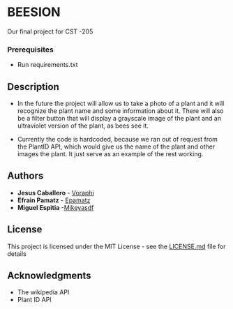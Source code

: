 # BEESION
Our final project for CST -205


### Prerequisites
* Run requirements.txt

## Description

* In the future the project  will allow us to take a photo of a plant and it will recognize the plant name and some information about it. There will also be a filter button that will display a grayscale image of the plant and an ultraviolet version of the plant, as bees see it.

* Currently the code is hardcoded, because we ran out of request from the PlantID API, which would give us the name of the plant and other images the plant. It just serve as an example of the rest working. 



 

## Authors

* **Jesus Caballero** - [Voraphi](https://github.com/voraphi)
* **Efrain Pamatz** - [Epamatz](https://github.com/EPamatz)
* **Miguel Espitia** -[Mikeyasdf](https://github.com/Mikeyasdf)


## License

This project is licensed under the MIT License - see the [LICENSE.md](LICENSE.md) file for details

## Acknowledgments

* The wikipedia API
* Plant ID API

